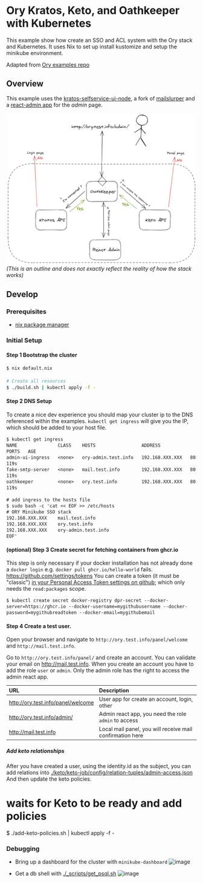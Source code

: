 # Ory Kratos, Keto, and Oathkeeper with Kubernetes

This example show how create an SSO and ACL system with the Ory stack and
Kubernetes. It uses Nix to set up install kustomize and setup the minikube environment.

Adapted from [Ory examples repo](https://github.com/ory/examples/tree/master)

## Overview

This example uses the [kratos-selfservice-ui-node](https://github.com/ory/kratos-selfservice-ui-node), a fork of [mailslurper](https://github.com/pngouin/mailslurper) and a [react-admin app](https://github.com/pngouin/react-admin-ory) for the _admin_ page.

![schema](_assets/diagram.png) _(This is an outline and does not exactly reflect
the reality of how the stack works)_

## Develop

### Prerequisites

- [nix package manager](https://nixos.org/download)

### Initial Setup

#### Step 1 Bootstrap the cluster
```bash
$ nix default.nix

# Create all resources
$ ./build.sh | kubectl apply -f -
```
#### Step 2 DNS Setup

To create a nice dev experience you should map your cluster ip to the DNS referenced within the examples.  `kubectl get ingress`  will give you the IP, which should be added to your host file.

```
$ kubectl get ingress
NAME               CLASS    HOSTS                 ADDRESS           PORTS   AGE
admin-ui-ingress   <none>   ory-admin.test.info   192.168.XXX.XXX   80      119s
fake-smtp-server   <none>   mail.test.info        192.168.XXX.XXX   80      119s
oathkeeper         <none>   ory.test.info         192.168.XXX.XXX   80      119s

# add ingress to the hosts file
$ sudo bash -c 'cat << EOF >> /etc/hosts
# ORY Minikube SSO stack
192.168.XXX.XXX    mail.test.info
192.168.XXX.XXX    ory.test.info
192.168.XXX.XXX    ory-admin.test.info
EOF'
```


#### (optional) Step 3 Create secret for fetching containers from ghcr.io

This step is only necessary if your docker installation has not already done a `docker login` e.g. `docker pull ghcr.io/hello-world` fails.
https://github.com/settings/tokens
You can create a token (it must be "classic") [in your Personal Access Token settings on github](https://github.com/settings/tokens); which only needs the `read:packages` scope.



```
$ kubectl create secret docker-registry dpr-secret --docker-server=https://ghcr.io --docker-username=mygithubusername --docker-password=mygithubreadtoken --docker-email=mygithubemail
```


#### Step 4 Create a test user.

Open your browser and navigate to `http://ory.test.info/panel/welcome` and
`http://mail.test.info`.

Go to `http://ory.test.info/panel/` and create an account. You can validate your
email on http://mail.test.info. When you create an account you have to add the
role `user` or `admin`. Only the admin role has the right to access the admin
react app.

| URL                                | Description                                               |
| :--------------------------------- | :-------------------------------------------------------- |
| http://ory.test.info/panel/welcome | User app for create an account, login, other              |
| http://ory.test.info/admin/        | Admin react app, you need the role `admin` to access      |
| http://mail.test.info              | Local mail panel, you will receive mail confirmation here |

##### Add keto relationships

After you have created a user, using the identity.id as the subject, you can add relations into [./keto/keto-job/config/relation-tuples/admin-access.json](./keto/keto-job/config/relation-tuples/admin-access.json)
And then update the keto policies.


# waits for Keto to be ready and add policies
$ ./add-keto-policies.sh | kubectl apply -f -

### Debugging

- Bring up a dashboard for the cluster with `minikube-dashboard`
![image](https://github.com/General-Consulting/keto-kratos-oathkeeper-k8s/assets/143022822/08f08543-d0b4-4d7b-8cf9-82394c772c19)

- Get a db shell with [./_scripts/get_psql.sh](./_scripts/get_psql.sh)
![image](https://github.com/General-Consulting/keto-kratos-oathkeeper-k8s/assets/143022822/a937a1f1-c9f8-4316-9e10-ac64d3eccfc4)
